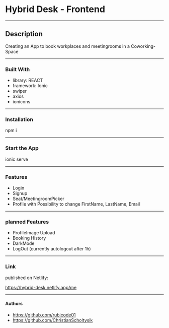 # Hybrid Desk - Frontend

------------

## Description
Creating an App to book workplaces and meetingrooms in a Coworking-Space

------------

### Built With
- library: REACT
- framework: Ionic
- swiper
- axios
- ionicons

------------

### Installation
npm i 

------------

### Start the App
ionic serve

------------

### Features
- Login
- Signup
- Seat/MeetingroomPicker
- Profile with Possibility to change FirstName, LastName, Email

------------

### planned Features
- ProfileImage Upload
- Booking History
- DarkMode
- LogOut (currently autologout after 1h)

------------

### Link
published on Netlify:

https://hybrid-desk.netlify.app/me

------------

#### Authors

- https://github.com/rubicode01
- https://github.com/ChristianScholtysik
